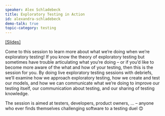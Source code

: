 ```yaml
---
speaker: Alex Schladebeck
title: Exploratory Testing in Action
id: alexandra-schladebeck
demo-talk: true
topic-category: testing
---
```


<a href="http://europeantestingconference.eu/slides18/Schladebeck.pdf">[Slides]</a>


Come to this session to learn more about what we’re doing when we’re exploratory testing! If you know the theory of exploratory testing but sometimes have trouble articulating what you’re doing – or if you’d like to become more aware of the what and how of your testing, then this is the session for you. By doing live exploratory testing sessions with debriefs, we’ll examine how we approach exploratory testing, how we create and test our models, and how we can communicate what we’re doing to improve our testing itself, our communication about testing, and our sharing of testing knowledge.

The session is aimed at testers, developers, product owners, … – anyone who ever finds themselves challenging software to a testing duel 😊

